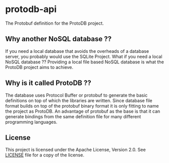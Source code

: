 # protodb-api
The Protobuf definition for the ProtoDB project.

## Why another NoSQL database ??
If you need a local database that avoids the overheads of a database server,
you probably would use the SQLite Project.
What if you need a local NoSQL database ??
Providing a local file based NoSQL database is what the ProtoDB project aims to achieve.

## Why is it called ProtoDB ??
The database uses Protocol Buffer or protobuf to generate the basic definitions
on top of which the libraries are written. Since database file format builds on top of the
protobuf binary format it is only fitting to name the project as ProtoDB. An advantage of
protobuf as the base is that it can generate bindings from the same definition file
for many different programming languages.

## License
This project is licensed under the Apache License, Version 2.0.
See [LICENSE](LICENSE) file for a copy of the license.
